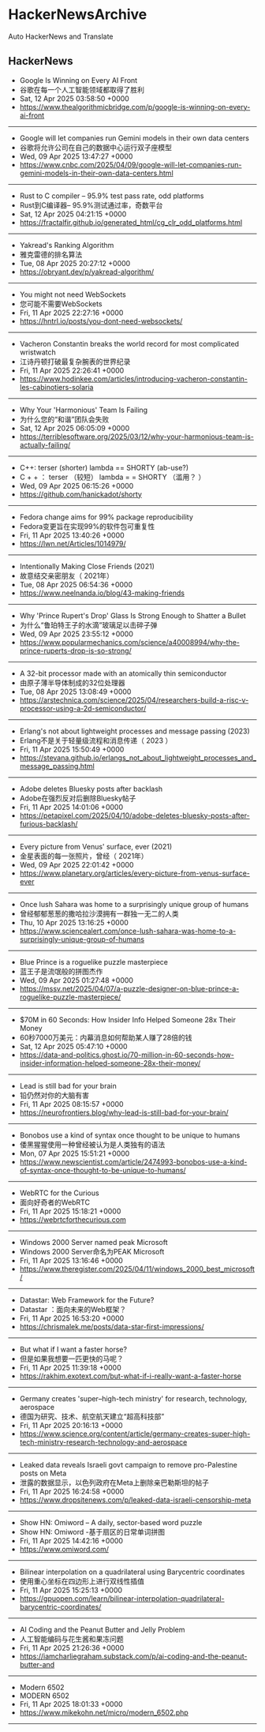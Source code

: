 # HackerNewsArchive
Auto HackerNews and Translate

## HackerNews
* Google Is Winning on Every AI Front
* 谷歌在每一个人工智能领域都取得了胜利
* Sat, 12 Apr 2025 03:58:50 +0000
* https://www.thealgorithmicbridge.com/p/google-is-winning-on-every-ai-front
----
* Google will let companies run Gemini models in their own data centers
* 谷歌将允许公司在自己的数据中心运行双子座模型
* Wed, 09 Apr 2025 13:47:27 +0000
* https://www.cnbc.com/2025/04/09/google-will-let-companies-run-gemini-models-in-their-own-data-centers.html
----
* Rust to C compiler – 95.9% test pass rate, odd platforms
* Rust到C编译器– 95.9%测试通过率，奇数平台
* Sat, 12 Apr 2025 04:21:15 +0000
* https://fractalfir.github.io/generated_html/cg_clr_odd_platforms.html
----
* Yakread's Ranking Algorithm
* 雅克雷德的排名算法
* Tue, 08 Apr 2025 20:27:12 +0000
* https://obryant.dev/p/yakread-algorithm/
----
* You might not need WebSockets
* 您可能不需要WebSockets
* Fri, 11 Apr 2025 22:27:16 +0000
* https://hntrl.io/posts/you-dont-need-websockets/
----
* Vacheron Constantin breaks the world record for most complicated wristwatch
* 江诗丹顿打破最复杂腕表的世界纪录
* Fri, 11 Apr 2025 22:26:41 +0000
* https://www.hodinkee.com/articles/introducing-vacheron-constantin-les-cabinotiers-solaria
----
* Why Your 'Harmonious' Team Is Failing
* 为什么您的“和谐”团队会失败
* Sat, 12 Apr 2025 06:05:09 +0000
* https://terriblesoftware.org/2025/03/12/why-your-harmonious-team-is-actually-failing/
----
* C++: terser (shorter) lambda == SHORTY (ab-use?)
* C + + ： terser （较短） lambda = = SHORTY （滥用？ ）
* Wed, 09 Apr 2025 06:15:26 +0000
* https://github.com/hanickadot/shorty
----
* Fedora change aims for 99% package reproducibility
* Fedora变更旨在实现99%的软件包可重复性
* Fri, 11 Apr 2025 13:40:26 +0000
* https://lwn.net/Articles/1014979/
----
* Intentionally Making Close Friends (2021)
* 故意结交亲密朋友（ 2021年）
* Tue, 08 Apr 2025 06:54:36 +0000
* https://www.neelnanda.io/blog/43-making-friends
----
* Why 'Prince Rupert's Drop' Glass Is Strong Enough to Shatter a Bullet
* 为什么“鲁珀特王子的水滴”玻璃足以击碎子弹
* Wed, 09 Apr 2025 23:55:12 +0000
* https://www.popularmechanics.com/science/a40008994/why-the-prince-ruperts-drop-is-so-strong/
----
* A 32-bit processor made with an atomically thin semiconductor
* 由原子薄半导体制成的32位处理器
* Tue, 08 Apr 2025 13:08:49 +0000
* https://arstechnica.com/science/2025/04/researchers-build-a-risc-v-processor-using-a-2d-semiconductor/
----
* Erlang's not about lightweight processes and message passing (2023)
* Erlang不是关于轻量级流程和消息传递（ 2023 ）
* Fri, 11 Apr 2025 15:50:49 +0000
* https://stevana.github.io/erlangs_not_about_lightweight_processes_and_message_passing.html
----
* Adobe deletes Bluesky posts after backlash
* Adobe在强烈反对后删除Bluesky帖子
* Fri, 11 Apr 2025 14:01:06 +0000
* https://petapixel.com/2025/04/10/adobe-deletes-bluesky-posts-after-furious-backlash/
----
* Every picture from Venus' surface, ever (2021)
* 金星表面的每一张照片，曾经（ 2021年）
* Wed, 09 Apr 2025 22:01:42 +0000
* https://www.planetary.org/articles/every-picture-from-venus-surface-ever
----
* Once lush Sahara was home to a surprisingly unique group of humans
* 曾经郁郁葱葱的撒哈拉沙漠拥有一群独一无二的人类
* Thu, 10 Apr 2025 13:16:25 +0000
* https://www.sciencealert.com/once-lush-sahara-was-home-to-a-surprisingly-unique-group-of-humans
----
* Blue Prince is a roguelike puzzle masterpiece
* 蓝王子是流氓般的拼图杰作
* Wed, 09 Apr 2025 01:27:48 +0000
* https://mssv.net/2025/04/07/a-puzzle-designer-on-blue-prince-a-roguelike-puzzle-masterpiece/
----
* $70M in 60 Seconds: How Insider Info Helped Someone 28x Their Money
* 60秒7000万美元：内幕消息如何帮助某人赚了28倍的钱
* Sat, 12 Apr 2025 05:47:10 +0000
* https://data-and-politics.ghost.io/70-million-in-60-seconds-how-insider-information-helped-someone-28x-their-money/
----
* Lead is still bad for your brain
* 铅仍然对你的大脑有害
* Fri, 11 Apr 2025 08:15:57 +0000
* https://neurofrontiers.blog/why-lead-is-still-bad-for-your-brain/
----
* Bonobos use a kind of syntax once thought to be unique to humans
* 倭黑猩猩使用一种曾经被认为是人类独有的语法
* Mon, 07 Apr 2025 15:51:21 +0000
* https://www.newscientist.com/article/2474993-bonobos-use-a-kind-of-syntax-once-thought-to-be-unique-to-humans/
----
* WebRTC for the Curious
* 面向好奇者的WebRTC
* Fri, 11 Apr 2025 15:18:21 +0000
* https://webrtcforthecurious.com
----
* Windows 2000 Server named peak Microsoft
* Windows 2000 Server命名为PEAK Microsoft
* Fri, 11 Apr 2025 13:16:46 +0000
* https://www.theregister.com/2025/04/11/windows_2000_best_microsoft/
----
* Datastar: Web Framework for the Future?
* Datastar ：面向未来的Web框架？
* Fri, 11 Apr 2025 16:53:20 +0000
* https://chrismalek.me/posts/data-star-first-impressions/
----
* But what if I want a faster horse?
* 但是如果我想要一匹更快的马呢？
* Fri, 11 Apr 2025 11:39:18 +0000
* https://rakhim.exotext.com/but-what-if-i-really-want-a-faster-horse
----
* Germany creates 'super–high-tech ministry' for research, technology, aerospace
* 德国为研究、技术、航空航天建立“超高科技部”
* Fri, 11 Apr 2025 20:16:13 +0000
* https://www.science.org/content/article/germany-creates-super-high-tech-ministry-research-technology-and-aerospace
----
* Leaked data reveals Israeli govt campaign to remove pro-Palestine posts on Meta
* 泄露的数据显示，以色列政府在Meta上删除亲巴勒斯坦的帖子
* Fri, 11 Apr 2025 16:24:58 +0000
* https://www.dropsitenews.com/p/leaked-data-israeli-censorship-meta
----
* Show HN: Omiword – A daily, sector-based word puzzle
* Show HN: Omiword -基于扇区的日常单词拼图
* Fri, 11 Apr 2025 14:42:16 +0000
* https://www.omiword.com/
----
* Bilinear interpolation on a quadrilateral using Barycentric coordinates
* 使用重心坐标在四边形上进行双线性插值
* Fri, 11 Apr 2025 15:25:13 +0000
* https://gpuopen.com/learn/bilinear-interpolation-quadrilateral-barycentric-coordinates/
----
* AI Coding and the Peanut Butter and Jelly Problem
* 人工智能编码与花生酱和果冻问题
* Fri, 11 Apr 2025 21:26:36 +0000
* https://iamcharliegraham.substack.com/p/ai-coding-and-the-peanut-butter-and
----
* Modern 6502
* MODERN 6502
* Fri, 11 Apr 2025 18:01:33 +0000
* https://www.mikekohn.net/micro/modern_6502.php
----

